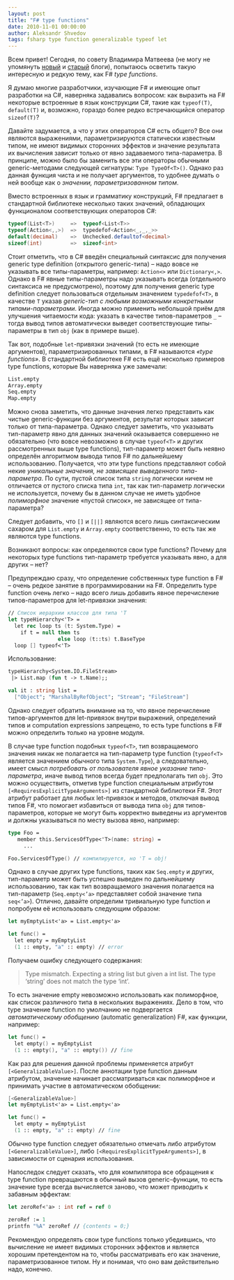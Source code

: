```yaml
---
layout: post
title: "F# type functions"
date: 2010-11-01 00:00:00
author: Aleksandr Shvedov
tags: fsharp type function generalizable typeof let
---
```

Всем привет! Сегодня, по совету Владимира Матвеева (не могу не упомянуть [новый](http://intellifactory.com/blogs/vladimir.matveev/) и [старый](http://v2matveev.blogspot.com/) блоги), попытаюсь осветить такую интересную и редкую тему, как F# *type functions*.

Я думаю многие разработчики, изучающие F# и имеющие опыт разработки на C#, наверняка задавались вопросом: как выразить на F# некоторые встроенные в язык конструкции C#, такие как `typeof(T)`, `default(T)` и, возможно, гораздо более редко встречающийся оператор `sizeof(T)`?

Давайте задумается, а что у этих операторов C# есть общего? Все они являются выражениями, параметризируются статически известным типом, не имеют видимых сторонних эффектов и значение результата их вычисления зависит только от явно задаваемого типа-параметра. В принципе, можно было бы заменить все эти операторы обычными generic-методами следующей сигнатуры: `Type TypeOf<T>()`. Однако раз данная функция чиста и не получает аргументов, то удобнее думать о ней вообще как о *значении, параметризованном типом*.

Вместо встроенных в язык и грамматику конструкций, F# предлагает в стандартной библиотеке несколько таких значений, обладающих функционалом соответствующих операторов C#:

```c#
typeof(List<T>)     =>  typeof<List<T>>
typeof(Action<,,>)  =>  typedefof<Action<_,_,_>>
default(decimal)    =>  Unchecked.defaultof<decimal>
sizeof(int)         =>  sizeof<int>
```

Стоит отметить, что в C# введён специальный синтаксис для получения generic type definition (открытого generic-типа) – надо вовсе не указывать все типы-параметры, например: `Action<>` или `Dictionary<,>`. Однако в F# явные типы-параметры надо указывать всегда (отдельного синтаксиса не предусмотрено), поэтому для получения generic type definition следует пользоваться отдельным значением `typedefof<T>`, в качестве `T` указав *generic-тип с любыми возможными конкретными типами-параметрами*. Иногда можно применить небольшой приём для улучшения читаемости кода: указать в качестве типов-параметров `_` – тогда вывод типов автоматически выведет соответствующие типы-параметры в тип `obj` (как в примере выше).

Так вот, подобные `let`-привязки значений (то есть не имеющие аргументов), параметризированных типами, в F# называются *«type functions»*. В стандартной библиотеке F# есть ещё несколько примеров type functions, которые Вы наверняка уже замечали:

```fsharp
List.empty
Array.empty
Seq.empty
Map.empty
```

Можно снова заметить, что данные значения легко представить как чистые generic-функции без аргументов, результат которых зависит только от типа-параметра. Однако следует заметить, что указывать тип-параметр явно для данных значений оказывается совершенно не обязательно (что вовсе невозможно в случае `typeof<T>` и других рассмотренных выше type functions), тип-параметр может быть неявно определён алгоритмом вывода типов F# по дальнейшему использованию. Получается, что эти type functions представляют собой некие *уникальные значения, не зависящее выведенного типа-параметра*. По сути, пустой список типа `string` логически ничем не отличается от пустого списка типа `int`, так как тип-параметр логически не используется, почему бы в данном случае не иметь удобное *полиморфное* значение «пустой список», не зависящее от типа-параметра?

Следует добавить, что `[]` и `[||]` являются всего лишь синтаксическим сахаром для `List.empty` и `Array.empty` соответственно, то есть так же являются type functions.

Возникают вопросы: как определяются свои type functions? Почему для некоторых type functions тип-параметр требуется указывать явно, а для других – нет?

Предупреждаю сразу, что определение собственных type function в F# – очень редкое занятие в программировании на F#. Определить type function очень легко – надо всего лишь добавить явное перечисление типов-параметров для let-привязки значения:

```fsharp
// Список иерархии классов для типа 'T
let typeHierarchy<'T> =
  let rec loop ts (t: System.Type) =
    if t = null then ts
                else loop (t::ts) t.BaseType
  loop [] typeof<'T>
```

Использование:

```fsharp
typeHierarchy<System.IO.FileStream>
 |> List.map (fun t -> t.Name);;

val it : string list =
  ["Object"; "MarshalByRefObject"; "Stream"; "FileStream"]
```

Однако следует обратить внимание на то, что явное перечисление типов-аргументов для let-привязок внутри выражений, определений типов и computation expressions запрещено, то есть type functions в F# можно определить только на уровне модуля.

В случае type function подобных `typeof<T>`, тип возвращаемого значения никак не полагается на тип-параметр type function (`typeof<T>` является значением обычного типа `System.Type`), а следовательно, имеет смысл *потребовать от пользователя явное указание типа-параметра*, иначе вывод типов всегда будет предполагать тип `obj`. Это можно осуществить, отметив type function специальным атрибутом `[<RequiresExplicitTypeArguments>]` из стандартной библиотеки F#. Этот атрибут работает для любых let-привязок и методов, отключая вывод типов F#, что помогает избавиться от вывода типа `obj` для типов-параметров, которые не могут быть корректно выведены из аргументов и должны указываться по месту вызова явно, например:

```fsharp
type Foo =
   member this.ServicesOfType<'T>(name: string) =
     ...

Foo.ServicesOfType() // компилируется, но 'T = obj!
```

Однако в случае других type functions, таких как `Seq.empty` и других, тип-параметр может быть успешно выведен по дальнейшему использованию, так как тип возвращаемого значения полагается на тип-параметр (`Seq.empty<’a>` представляет собой значение типа `seq<’a>`). Отлично, давайте определим тривиальную type function и попробуем её использовать следующим образом:

```fsharp
let myEmptyList<'a> = List.empty<'a>

let func() =
  let empty = myEmptyList
  (1 :: empty, "a" :: empty) // error
```

Получаем ошибку следующего содержания:

> Type mismatch. Expecting a string list but given a int list. The type ‘string’ does not match the type ‘int’.

То есть значение empty невозможно использовать как полиморфное, как список различного типа в нескольких выражениях. Дело в том, что type значение function по умолчанию не подвергается *автоматическому обобщению* (automatic generalization) F#, как функции, например:

```fsharp
let func() =
  let empty() = myEmptyList
  (1 :: empty(), "a" :: empty()) // fine
```

Как раз для решения данной проблемы применяется атрибут `[<GeneralizableValue>]`. После аннотации type function данным атрибутом, значение начинает рассматриваться как полиморфное и принимать участие в автоматическом обобщении:

```fsharp
[<GeneralizableValue>]
let myEmptyList<'a> = List.empty<'a>

let func() =
  let empty = myEmptyList
  (1 :: empty, "a" :: empty) // fine
```

Обычно type function следует обязательно отмечать либо атрибутом `[<GeneralizableValue>]`, либо `[<RequiresExplicitTypeArguments>]`, в зависимости от сценария использования.

Напоследок следует сказать, что для компилятора все обращения к type function превращаются в обычный вызов generic-функции, то есть значение type всегда вычисляется заново, что может приводить к забавным эффектам:

```fsharp
let zeroRef<'a> : int ref = ref 0

zeroRef := 1
printfn "%A" zeroRef // {contents = 0;}
```

Рекомендую определять свои type functions только убедившись, что вычисление не имеет видимых сторонних эффектов и является хорошим претендентом на то, чтобы рассматривать его как значение, параметризованное типом. Ну и понимая, что оно вам действительно надо, конечно.